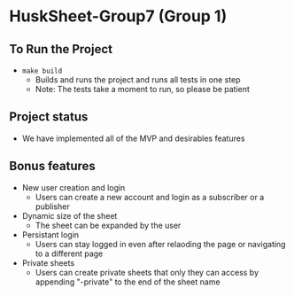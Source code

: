 # HuskSheet-Group7 (Group 1)

## To Run the Project

-   `make build`
    -   Builds and runs the project and runs all tests in one step
    -   Note: The tests take a moment to run, so please be patient

## Project status

-   We have implemented all of the MVP and desirables features

## Bonus features

-   New user creation and login
    -   Users can create a new account and login as a subscriber or a publisher
-   Dynamic size of the sheet
    -   The sheet can be expanded by the user
-   Persistant login
    -   Users can stay logged in even after relaoding the page or
        navigating to a different page
-   Private sheets
    -   Users can create private sheets that only they can access by appending
        "-private" to the end of the sheet name
